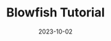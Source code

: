 ---
title: "Blowfish Tutorial"
date: 2023-10-02
externalUrl: "hhttps://blowfish-tutorial.web.app/"
---